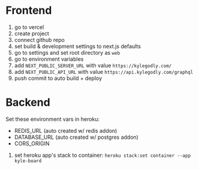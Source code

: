 # Frontend

1. go to vercel
2. create project
3. connect github repo
4. set build & development settings to next.js defaults
5. go to settings and set root directory as `web`
6. go to environment variables
7. add `NEXT_PUBLIC_SERVER_URL` with value `https://kylegodly.com/`
8. add `NEXT_PUBLIC_API_URL` with value `https://api.kylegodly.com/graphql`
9. push commit to auto build + deploy

# Backend

Set these environment vars in heroku:

-   REDIS_URL (auto created w/ redis addon)
-   DATABASE_URL (auto created w/ postgres addon)
-   CORS_ORIGIN

1. set heroku app's stack to container: `heroku stack:set container --app kyle-board`
